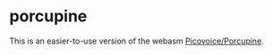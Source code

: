 # porcupine

This is an easier-to-use version of the webasm [Picovoice/Porcupine](https://github.com/Picovoice/Porcupine).